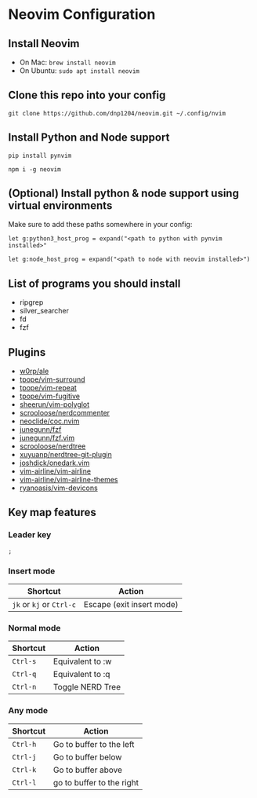 # Neovim Configuration

## Install Neovim

- On Mac: `brew install neovim`
- On Ubuntu: `sudo apt install neovim`

## Clone this repo into your config

    git clone https://github.com/dnp1204/neovim.git ~/.config/nvim

## Install Python and Node support

    pip install pynvim

    npm i -g neovim

## (Optional) Install python & node support using virtual environments

Make sure to add these paths somewhere in your config:

    let g:python3_host_prog = expand("<path to python with pynvim installed>"

    let g:node_host_prog = expand("<path to node with neovim installed>")

## List of programs you should install

- ripgrep
- silver_searcher
- fd
- fzf

## Plugins

- [w0rp/ale](https://github.com/w0rp/ale)
- [tpope/vim-surround](https://github.com/tpope/vim-surround)
- [tpope/vim-repeat](https://github.com/tpope/vim-repeat)
- [tpope/vim-fugitive](https://github.com/tpope/vim-fugitive)
- [sheerun/vim-polyglot](https://github.com/sheerun/vim-polyglot)
- [scrooloose/nerdcommenter](https://github.com/preservim/nerdcommenter)
- [neoclide/coc.nvim](https://github.com/neoclide/coc.nvim)
- [junegunn/fzf](https://github.com/junegunn/fzf)
- [junegunn/fzf.vim](https://github.com/junegunn/fzf.vim)
- [scrooloose/nerdtree](https://github.com/preservim/nerdtree)
- [xuyuanp/nerdtree-git-plugin](https://github.com/xuyuanp/nerdtree-git-plugin)
- [joshdick/onedark.vim](https://github.com/joshdick/onedark.vim)
- [vim-airline/vim-airline](https://github.com/vim-airline/vim-airline)
- [vim-airline/vim-airline-themes](https://github.com/vim-airline/vim-airline-themes)
- [ryanoasis/vim-devicons](https://github.com/ryanoasis/vim-devicons)

## Key map features

### Leader key

`;`

### Insert mode

| Shortcut                 | Action                    |
| ------------------------ | ------------------------- |
| `jk` or `kj` or `Ctrl-c` | Escape (exit insert mode) |

### Normal mode

| Shortcut | Action           |
| -------- | ---------------- |
| `Ctrl-s` | Equivalent to :w |
| `Ctrl-q` | Equivalent to :q |
| `Ctrl-n` | Toggle NERD Tree |

### Any mode

| Shortcut | Action                    |
| -------- | ------------------------- |
| `Ctrl-h` | Go to buffer to the left  |
| `Ctrl-j` | Go to buffer below        |
| `Ctrl-k` | Go to buffer above        |
| `Ctrl-l` | go to buffer to the right |
